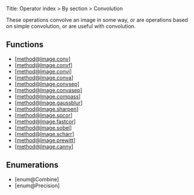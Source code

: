 Title: Operator index > By section > Convolution

<!-- libvips/convolution -->

These operations convolve an image in some way, or are operations based on
simple convolution, or are useful with convolution.

## Functions

* [method@Image.conv]
* [method@Image.convf]
* [method@Image.convi]
* [method@Image.conva]
* [method@Image.convsep]
* [method@Image.convasep]
* [method@Image.compass]
* [method@Image.gaussblur]
* [method@Image.sharpen]
* [method@Image.spcor]
* [method@Image.fastcor]
* [method@Image.sobel]
* [method@Image.scharr]
* [method@Image.prewitt]
* [method@Image.canny]

## Enumerations

* [enum@Combine]
* [enum@Precision]
